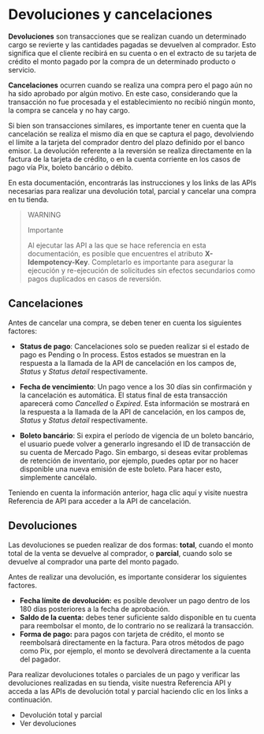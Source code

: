 # Devoluciones y cancelaciones

**Devoluciones** son transacciones que se realizan cuando un determinado cargo se revierte y las cantidades pagadas se devuelven al comprador. Esto significa que el cliente recibirá en su cuenta o en el extracto de su tarjeta de crédito el monto pagado por la compra de un determinado producto o servicio.

**Cancelaciones** ocurren cuando se realiza una compra pero el pago aún no ha sido aprobado por algún motivo. En este caso, considerando que la transacción no fue procesada y el establecimiento no recibió ningún monto, la compra se cancela y no hay cargo.

Si bien son transacciones similares, es importante tener en cuenta que la cancelación se realiza el mismo día en que se captura el pago, devolviendo el límite a la tarjeta del comprador dentro del plazo definido por el banco emisor. La devolución referente a la reversión se realiza directamente en la factura de la tarjeta de crédito, o en la cuenta corriente en los casos de pago vía Pix, boleto bancário o débito.

En esta documentación, encontrarás las instrucciones y los links de las APIs necesarias para realizar una devolución total, parcial y cancelar una compra en tu tienda.


> WARNING
>
> Importante
>
> Al ejecutar las API a las que se hace referencia en esta documentación, es posible que encuentres el atributo **X-Idempotency-Key**. Completarlo es importante para asegurar la ejecución y re-ejecución de solicitudes sin efectos secundarios como pagos duplicados en casos de reversión.

## Cancelaciones

Antes de cancelar una compra, se deben tener en cuenta los siguientes factores: 

- **Status de pago**: Cancelaciones solo se pueden realizar si el estado de pago es Pending o In process. Estos estados se muestran en la respuesta a la llamada de la API de cancelación en los campos de, *Status* y *Status detail* respectivamente.

- **Fecha de vencimiento**: Un pago vence a los 30 días sin confirmación y la cancelación es automática. El status final de esta transacción aparecerá como *Cancelled* o *Expired*. Esta información se mostrará en la respuesta a la llamada de la API de cancelación, en los campos de, *Status* y *Status detail* respectivamente.

- **Boleto bancário**: Si expira el período de vigencia de un boleto bancário, el usuario puede volver a generarlo ingresando el ID de transacción de su cuenta de Mercado Pago. Sin embargo, si deseas evitar problemas de retención de inventario, por ejemplo, puedes optar por no hacer disponible una nueva emisión de este boleto. Para hacer esto, simplemente cancélalo.

Teniendo en cuenta la información anterior, haga clic aquí y visite nuestra Referencia de API para acceder a la API de cancelación.

## Devoluciones

Las devoluciones se pueden realizar de dos formas: **total**, cuando el monto total de la venta se devuelve al comprador, o **parcial**, cuando solo se devuelve al comprador una parte del monto pagado.

Antes de realizar una devolución, es importante considerar los siguientes factores.

- **Fecha límite de devolución:** es posible devolver un pago dentro de los 180 días posteriores a la fecha de aprobación.
- **Saldo de la cuenta:** debes tener suficiente saldo disponible en tu cuenta para reembolsar el monto, de lo contrario no se realizará la transacción.
- **Forma de pago:** para pagos con tarjeta de crédito, el monto se reembolsará directamente en la factura. Para otros métodos de pago como Pix, por ejemplo, el monto se devolverá directamente a la cuenta del pagador.

Para realizar devoluciones totales o parciales de un pago y verificar las devoluciones realizadas en su tienda, visite nuestra Referencia API y acceda a las APIs de devolución total y parcial haciendo clic en los links a continuación.

- Devolución total y parcial
- Ver devoluciones
